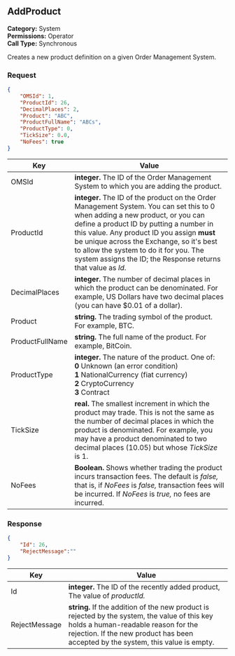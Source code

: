## AddProduct

**Category:** System<br />**Permissions:** Operator<br />**Call Type:** Synchronous

Creates a new product definition on a given Order Management System.

### Request

```json
{
    "OMSId": 1,
    "ProductId": 26,
    "DecimalPlaces": 2,
    "Product": "ABC",
    "ProductFullName": "ABCs",
    "ProductType": 0,
    "TickSize": 0.0,
    "NoFees": true
}
```

| Key             | Value                                                        |
| --------------- | ------------------------------------------------------------ |
| OMSId           | **integer.** The ID of the Order Management System to which you are adding the product. |
| ProductId       | **integer.** The ID of the product on the Order Management System. You can set this to 0 when adding a new product, or you can define a product ID by putting a number in this value. Any product ID you assign **must** be unique across the Exchange, so it's best to allow the system to do it for you. The system assigns the ID; the Response returns that value as *Id*. |
| DecimalPlaces   | **integer.** The number of decimal places in which the product can be denominated. For example, US Dollars have two decimal places (you can have $0.01 of a dollar). |
| Product         | **string.** The trading symbol of the product. For example, BTC. |
| ProductFullName | **string.** The full name of the product. For example, BitCoin. |
| ProductType     | **integer.** The nature of the product. One of:<br />**0** Unknown (an error condition)<br />**1** NationalCurrency (fiat currency)<br />**2** CryptoCurrency<br />**3** Contract |
| TickSize        | **real.** The smallest increment in which the product may trade. This is not the same as the number of decimal places in which the product is denominated. For example, you may have a product denominated to two decimal places (10.05) but whose *TickSize* is 1. |
| NoFees          | **Boolean.** Shows whether trading the product incurs transaction fees. The default is *false,* that is, if *NoFees* is *false,* transaction fees will be incurred. If *NoFees* is *true,* no fees are incurred. |

### Response

```json
{
    "Id": 26,
    "RejectMessage":""
}
```

| Key           | Value                                                        |
| ------------- | ------------------------------------------------------------ |
| Id            | **integer.** The ID of the recently added product, The value of *productId.* |
| RejectMessage | **string.** If the addition of the new product is rejected by the system, the value of this key holds a human-readable reason for the rejection. If the new product has been accepted by the system, this value is empty. |


